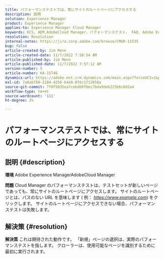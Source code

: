 ```yaml
---
title: パフォーマンステストでは、常にサイトのルートページにアクセスする
description: 説明
solution: Experience Manager
product: Experience Manager
applies-to: Experience Manager Cloud Manager
keywords: KCS, AEM,AdobeCloud Manager，パフォーマンステスト， FAQ, Adobe Experience Manager，ルートページ
resolution: Resolution
internal-notes: https://jira.corp.adobe.com/browse/CMGR-11535
bug: false
article-created-by: Jim Menn
article-created-date: 11/7/2022 7:50:54 AM
article-published-by: Jim Menn
article-published-date: 11/7/2022 7:57:12 AM
version-number: 5
article-number: KA-15746
dynamics-url: https://adobe-ent.crm.dynamics.com/main.aspx?forceUCI=1&pagetype=entityrecord&etn=knowledgearticle&id=f6cd19e2-705e-ed11-9561-6045bd0065f9
exl-id: 7a0ab760-2184-4256-b4e0-0f6c1f12658a
source-git-commit: 7f0f5035ea7cebd60f6ec7bda9de6225b6c602a4
workflow-type: tm+mt
source-wordcount: '111'
ht-degree: 2%

---
```


# パフォーマンステストでは、常にサイトのルートページにアクセスする

## 説明 {#description}


<b>環境</b>
Adobe Experience ManagerAdobeCloud Manager

<b>問題</b>
Cloud Manager のパフォーマンステストは、テストセットが新しいページであっても、常にサイトのルートページにアクセスします。
サイトのルートページとは、パスのない URL を意味します ( 例： *https://www.example.com*) をクリックします。
サイトのルートページにアクセスできない場合、パフォーマンステストは失敗します。


## 解決策 {#resolution}


<b>解決策</b>
これは期待された動作です。
「新規」ページの選択は、実際のパフォーマンステストを指します。
クローラーは、使用可能なページを識別するために最初に実行されます。
